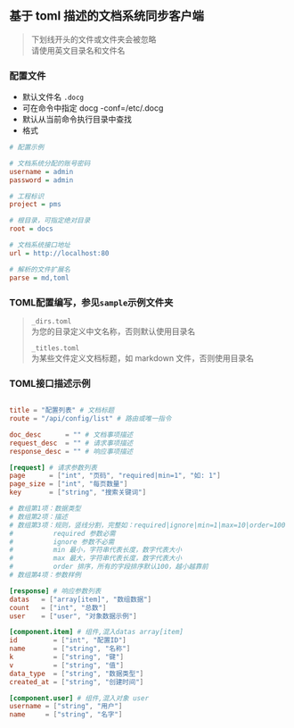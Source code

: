 ## 基于 toml 描述的文档系统同步客户端

> 下划线开头的文件或文件夹会被忽略  
> 请使用英文目录名和文件名  

### 配置文件
+ 默认文件名 `.docg`
+ 可在命令中指定 docg -conf=/etc/.docg
+ 默认从当前命令执行目录中查找
+ 格式
```ini
# 配置示例

# 文档系统分配的账号密码
username = admin
password = admin

# 工程标识
project = pms

# 根目录，可指定绝对目录
root = docs 

# 文档系统接口地址
url = http://localhost:80

# 解析的文件扩展名
parse = md,toml
```

### TOML配置编写，参见`sample`示例文件夹
> `_dirs.toml`  
> 为您的目录定义中文名称，否则默认使用目录名
> 
> `_titles.toml`  
> 为某些文件定义文档标题，如 markdown 文件，否则使用目录名

### TOML接口描述示例
```toml

title = "配置列表" # 文档标题
route = "/api/config/list" # 路由或唯一指令

doc_desc      = "" # 文档事项描述
request_desc  = "" # 请求事项描述
response_desc = "" # 响应事项描述

[request] # 请求参数列表
page      = ["int", "页码", "required|min=1", "如: 1"]
page_size = ["int", "每页数量"]
key       = ["string", "搜索关键词"]

# 数组第1项：数据类型
# 数组第2项：描述
# 数组第3项：规则，竖线分割，完整如：required|ignore|min=1|max=10|order=100
#          required 参数必需
#          ignore 参数不必需
#          min 最小，字符串代表长度，数字代表大小
#          max 最大，字符串代表长度，数字代表大小
#          order 排序，所有的字段排序默认100，越小越靠前
# 数组第4项：参数样例

[response] # 响应参数列表
datas   = ["array[item]", "数组数据"]
count   = ["int", "总数"]
user    = ["user", "对象数据示例"]

[component.item] # 组件,混入datas array[item]
id         = ["int", "配置ID"]
name       = ["string", "名称"]
k          = ["string", "键"]
v          = ["string", "值"]
data_type  = ["string", "数据类型"]
created_at = ["string", "创建时间"]

[component.user] # 组件,混入对象 user
username = ["string", "用户"]
name     = ["string", "名字"]

```